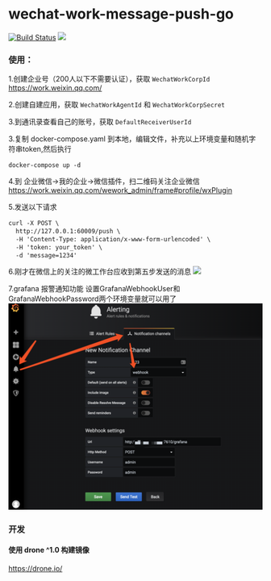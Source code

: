 # wechat-work-message-push-go
[![Build Status](http://drone.jeongen.com/api/badges/cloverzrg/wechat-work-message-push-go/status.svg)](http://drone.jeongen.com/cloverzrg/wechat-work-message-push-go)
[![](https://img.shields.io/microbadger/image-size/cloverzrg/wechat-work-message-push-go.svg)](https://hub.docker.com/r/cloverzrg/wechat-work-message-push-go/)

### 使用：
1.创建企业号（200人以下不需要认证），获取 `WechatWorkCorpId` https://work.weixin.qq.com/

2.创建自建应用，获取 `WechatWorkAgentId` 和 `WechatWorkCorpSecret`

3.到通讯录查看自己的账号，获取 `DefaultReceiverUserId`

3.复制 docker-compose.yaml 到本地，编辑文件，补充以上环境变量和随机字符串token,然后执行
```$xslt
docker-compose up -d
```

4.到 企业微信->我的企业->微信插件，扫二维码关注企业微信 https://work.weixin.qq.com/wework_admin/frame#profile/wxPlugin

5.发送以下请求
```shell
curl -X POST \
  http://127.0.0.1:60009/push \
  -H 'Content-Type: application/x-www-form-urlencoded' \
  -H 'token: your_token' \
  -d 'message=1234'
```

6.刚才在微信上的关注的微工作台应收到第五步发送的消息
![](https://github.com/cloverzrg/wechat-work-message-push-go/raw/master/IMG_8017.jpg)


7.grafana 报警通知功能
设置GrafanaWebhookUser和GrafanaWebhookPassword两个环境变量就可以用了
![](https://github.com/cloverzrg/wechat-work-message-push-go/raw/master/grafana_webhook.png)

### 开发

#### 使用 drone ^1.0 构建镜像

https://drone.io/
